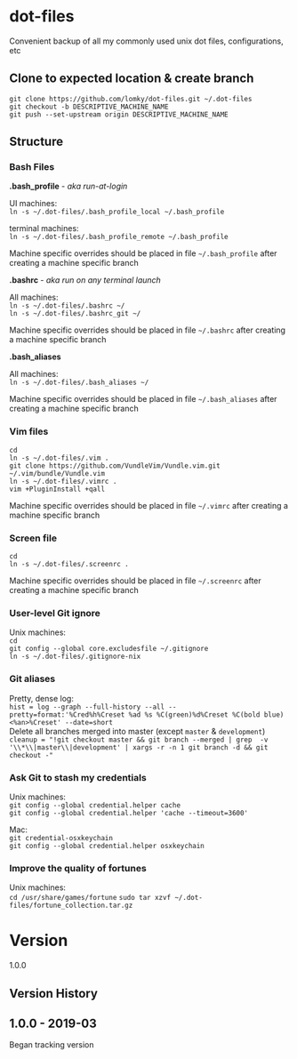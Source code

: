 # dot-files
Convenient backup of all my commonly used unix dot files, configurations, etc  

## Clone to expected location & create branch

`git clone https://github.com/lomky/dot-files.git ~/.dot-files`  
`git checkout -b DESCRIPTIVE_MACHINE_NAME`  
`git push --set-upstream origin DESCRIPTIVE_MACHINE_NAME`  


## Structure

### Bash Files

**.bash_profile** - _aka run-at-login_  

UI machines:  
`ln -s ~/.dot-files/.bash_profile_local ~/.bash_profile`  

terminal machines:  
`ln -s ~/.dot-files/.bash_profile_remote ~/.bash_profile`  

Machine specific overrides should be placed in file `~/.bash_profile` after
creating a machine specific branch

**.bashrc** - _aka run on any terminal launch_  

All machines:  
`ln -s ~/.dot-files/.bashrc ~/`  
`ln -s ~/.dot-files/.bashrc_git ~/`  

Machine specific overrides should be placed in file `~/.bashrc` after
creating a machine specific branch


**.bash_aliases**  

All machines:  
`ln -s ~/.dot-files/.bash_aliases ~/`  

Machine specific overrides should be placed in file `~/.bash_aliases` after
creating a machine specific branch

### Vim files

`cd`  
`ln -s ~/.dot-files/.vim .`  
`git clone https://github.com/VundleVim/Vundle.vim.git ~/.vim/bundle/Vundle.vim`  
`ln -s ~/.dot-files/.vimrc .`  
`vim +PluginInstall +qall`  

Machine specific overrides should be placed in file `~/.vimrc` after
creating a machine specific branch

### Screen file

`cd`  
`ln -s ~/.dot-files/.screenrc .`  

Machine specific overrides should be placed in file `~/.screenrc` after
creating a machine specific branch


### User-level Git ignore

Unix machines:  
`cd`  
`git config --global core.excludesfile ~/.gitignore`  
`ln -s ~/.dot-files/.gitignore-nix`

### Git aliases

Pretty, dense log:  
`hist = log --graph --full-history --all --pretty=format:'%Cred%h%Creset %ad %s %C(green)%d%Creset %C(bold blue)<%an>%Creset' --date=short`  
Delete all branches merged into master (except `master` & `development`)  
`cleanup = "!git checkout master && git branch --merged | grep  -v '\\*\\|master\\|development' | xargs -r -n 1 git branch -d && git checkout -"`  

### Ask Git to stash my credentials

Unix machines:  
`git config --global credential.helper cache`  
`git config --global credential.helper 'cache --timeout=3600'`  

Mac:  
`git credential-osxkeychain`  
`git config --global credential.helper osxkeychain`  

### Improve the quality of fortunes

Unix machines:  
`cd /usr/share/games/fortune`
`sudo tar xzvf ~/.dot-files/fortune_collection.tar.gz`  

# Version

1.0.0  

## Version History

## 1.0.0 - 2019-03
Began tracking version
